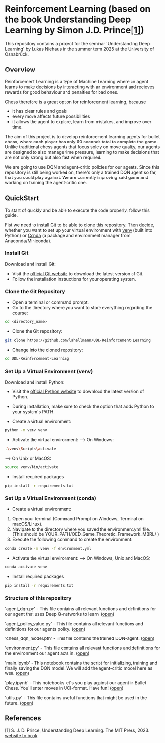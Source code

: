 # Reinforcement Learning (based on the book Understanding Deep Learning by Simon J.D. Prince[[1]](#references))
This repository contains a project for the seminar 'Understanding Deep Learning' by Lukas Niehaus in the summer term 2025 at the University of Osnabrück. 

## Overview
Reinforcement Learning is a type of Machine Learning where an agent learns to make decisions by interacting with an environment and recieves rewards for good behaviour and penalties for bad ones.

Chess therefore is a great option for reinforcement learning, because 
- it has clear rules and goals
- every move affects future possibilities
- it allows the agent to explore, learn from mistakes, and improve over time.
  
The aim of this project is to develop reinforcement learning agents for bullet chess, where each player has only 60 seconds total to complete the game. Unlike traditional chess agents that focus solely on move quality, our agents are designed to also manage time pressure, learning to make decisions that are not only strong but also fast when required.

We are going to use DQN and agent-critic policies for our agents. Since this repository is still being worked on, there's only a trained DQN agent so far, that you could play against. We are currently improving said game and working on training the agent-critic one. 

## QuickStart
To start of quickly and be able to execute the code properly, follow this guide.

Fist we need to install [Git](#git) to be able to clone this repository.
Then decide, whether you want to set up your virtual environment with [venv](#venv) (built into Python) or [Conda](#conda) (a package and environment manager from Anaconda/Miniconda).

### Install Git
<a name="git"></a>
Download and install Git:

- Visit the [official Git website](https://git-scm.com/) to download the latest version of Git.
- Follow the installation instructions for your operating system.

### Clone the Git Repository

- Open a terminal or command prompt.
- Go to the directory where you want to store everything regarding the course:
```bash
cd <directory_name>
```
- Clone the Git repository:
```bash
git clone https://github.com/lahellmann/UDL-Reinforcement-Learning
```
- Change into the cloned repository:
```bash
cd UDL-Reinforcement-Learning
```

### Set Up a Virtual Environment (venv)
<a name="venv"></a>

Download and install Python:
- Visit the [official Python website](https://www.python.org/) to download the latest version of Python.
- During installation, make sure to check the option that adds Python to your system's PATH.

- Create a virtual environment:
```bash 
python -m venv venv
```
- Activate the virtual environment:
--> On Windows:
```bash
.\venv\Scripts\activate
```
--> On Unix or MacOS:
```bash
source venv/bin/activate
```
- Install required packages
```bash
pip install -r requirements.txt
```

### Set Up a Virtual Environment (conda)
<a name="conda"></a>
- Create a virtual environment:
1. Open your terminal (Command Prompt on Windows, Terminal on macOS/Linux).
2. Navigate to the directory where you saved the environment.yml file. (This should be YOUR_PATH/OED_Game_Theoretic_Framework_MBRL/ )
3. Execute the following command to create the environment:

```bash 
conda create -m venv -f environment.yml
```
- Activate the virtual environment:
--> On Windows, Unix and MacOS:
```bash
conda activate venv
```
- Install required packages
```bash
pip install -r requirements.txt
```

### Structure of this repository
'agent_dqn.py' - This file contains all relevant functions and definitions for our agent that uses Deep Q-networks to learn. ([open](agent_dqn.py))

'agent_policy_value.py' - This file contains all relevant functions and definitions for our agents policy. ([open](agent_policy_value.py))

'chess_dqn_model.pth' - This file contains the trained DQN-agent. ([open](chess_dqn_model.pth))

'environment.py' - This file contains all relevant functions and definitions for the environment our agent acts in. ([open](environment.py))

'main.ipynb' - This notebook contains the script for initializing, training and finally saving the DQN model. We will add the agent-critic model here as well. ([open](main.ipynb))

'play.ipynb' - This notebooks let's you play against our agent in Bullet Chess. You'll enter moves in UCI-format. Have fun! ([open](play.ipynb))

'utils.py' - This file contains useful functions that might be used in the future. ([open](utils.py))

## References
<a name="references"></a>
[1] S. J. D. Prince, Understanding Deep Learning. The MIT Press, 2023. [website to book](https://udlbook.github.io/udlbook/)
